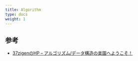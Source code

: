 ```yaml
---
title: Algorithm
type: docs
weight: 1
---
```


## 参考

- [37zigenのHP – アルゴリズム/データ構造の楽園へようこそ！](https://37zigen.com/)
